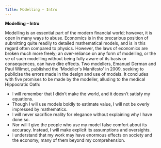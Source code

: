 ```yaml
---
Title: Modelling – Intro
---
```


**Modelling – Intro**

Modelling is an essential part of the modern financial world; however, it is open in many ways to abuse. Economics is in the precarious position of submitting quite readily to detailed mathematical models, and is in this regard often compared to physics. However, the laws of economics are broken much more freely; an over-reliance on any form of modelling, or the se of such modelling without being fully aware of its basis or consequences, can have dire effects. Two modellers, Emanuel Derman and Paul Wilmot, published the 'Modeller's Manifesto' in 2009, seeking to publicise the errors made in the design and use of models. It concludes with five promises to be made by the modeller, alluding to the medical Hippocratic Oath: 


- I will remember that I didn't make the world, and it doesn't satisfy my equations.
- Though I will use models boldly to estimate value, I will not be overly impressed by mathematics.
- I will never sacrifice reality for elegance without explaining why I have done so.
- Nor will I give the people who use my model false comfort about its accuracy. Instead, I will make explicit its assumptions and oversights.
- I understand that my work may have enormous effects on society and the economy, many of them beyond my comprehension.
